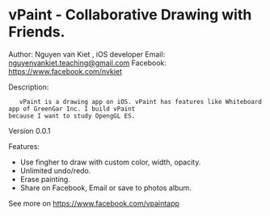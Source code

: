 vPaint - Collaborative Drawing with Friends.
======
Author: Nguyen van Kiet , iOS developer
Email: nguyenvankiet.teaching@gmail.com
Facebook: https://www.facebook.com/nvkiet

Description:

       vPaint is a drawing app on iOS. vPaint has features like Whiteboard app of GreenGar Inc. I build vPaint
    because I want to study OpengGL ES. 

Version 0.0.1

Features:

- Use fingher to draw with custom color, width, opacity.
- Unlimited undo/redo. 
- Erase painting.
- Share on Facebook, Email or save to photos album.

See more on https://www.facebook.com/vpaintapp
